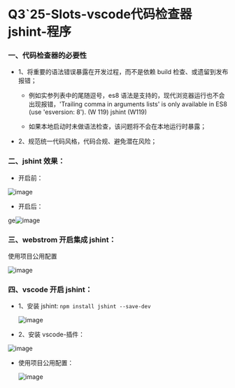 # Q3`25-Slots-vscode代码检查器 jshint-程序

### 一、代码检查器的必要性

- 1、将重要的语法错误暴露在开发过程，而不是依赖 build 检查、或遗留到发布报错；

  - 例如实参列表中的尾随逗号，es8 语法是支持的，现代浏览器运行也不会出现报错，'Trailing comma in arguments lists' is only available in ES8 (use 'esversion: 8'). (W 119) jshint (W119)

  - 如果本地启动时未做语法检查，该问题将不会在本地运行时暴露；

- 2、规范统一代码风格，代码合规、避免潜在风险；

### 二、jshint 效果：

- 开启前：

![image](http://localhost:5173/WTC-Docs/assets/1758174599842_86f13173.png)​

- 开启后：

ge![image](http://localhost:5173/WTC-Docs/assets/1758174599843_d38e6e34.png)​

### 三、webstrom 开启集成 jshint：

使用项目公用配置

![image](http://localhost:5173/WTC-Docs/assets/1758174599845_34926313.png)​

### 四、vscode 开启 jshint：

- 1、安装 jshint: `npm install jshint --save-dev`​

  ![image](http://localhost:5173/WTC-Docs/assets/1758174599845_f4e01897.png)​

- 2、安装 vscode-插件：

![image](http://localhost:5173/WTC-Docs/assets/1758174599846_cbe1bbfb.png)​

- 使用项目公用配置：

  ![image](http://localhost:5173/WTC-Docs/assets/1758174599846_717240cb.png)​

‍
